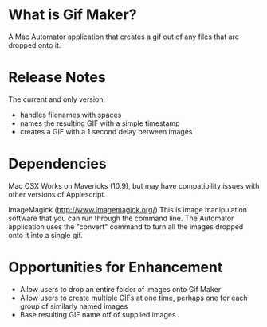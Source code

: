 What is Gif Maker?
=================

A Mac Automator application that creates a gif out of any files that are dropped onto it.


Release Notes
=================

The current and only version:
- handles filenames with spaces
- names the resulting GIF with a simple timestamp
- creates a GIF with a 1 second delay between images


Dependencies
=================

Mac OSX
Works on Mavericks (10.9), but may have compatibility issues with other versions of Applescript.

ImageMagick (http://www.imagemagick.org/)
This is image manipulation software that you can run through the command line. The Automator application uses the "convert" command to turn all the images dropped onto it into a single gif.


Opportunities for Enhancement
=================

- Allow users to drop an entire folder of images onto Gif Maker
- Allow users to create multiple GIFs at one time, perhaps one for each group of similarly named images
- Base resulting GIF name off of supplied images
